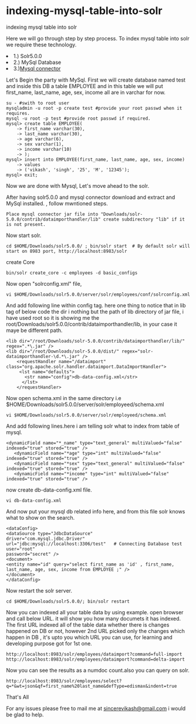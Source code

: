 # indexing-mysql-table-into-solr
indexing mysql table into solr

Here we will go through step by step process.
To index mysql table into solr we require these technology.
<li> 1.) Solr5.0.0 </li>
<li> 2.) MySql Database</li>
<li> 3.)<a href = "http://cdn.mysql.com/archives/mysql-connector-java-5.1/mysql-connector-java-5.1.32.tar.gz">Mysql connector </a></li>

Let's Begin the party with MySql. First we will create database named test and inside this DB a table EMPLOYEE and in this table we will put first_name, last_name, age, sex, income all are in varchar for now.
```
su - #swith to root user
mysqladmin -u root -p create test #provide your root passwd when it requires.
mysql -u root -p test #provide root passwd if required.
mysql> create table EMPLOYEE(
    -> first_name varchar(30),
    -> last_name varchar(30),
    -> age varchar(6),
    -> sex varchar(1),
    -> income varchar(10)
    -> );
mysql> insert into EMPLOYEE(first_name, last_name, age, sex, income)
    -> values
    -> ('vikash', 'singh', '25', 'M', '12345');
mysql> exit;
```
Now we are done with Mysql, Let's move ahead to the solr.

After having solr5.0.0 and mysql connector download and extract and MySql installed. , follow mwntioned steps.
```
Place mysql connector jar file into "Downloads/solr-5.0.0/contrib/dataimporthandler/lib" create subdirectory "lib" if it is not present.
```
Now start solr.
```
cd $HOME/Downloads/solr5.0.0/ ; bin/solr start  # By default solr will start on 8983 port, http://localhost:8983/solr
```
create Core
```
bin/solr create_core -c employees -d basic_configs
```
Now open "solrconfig.xml" file, 
```
vi $HOME/Downloads/solr5.0.0/server/solr/employees/conf/solrconfig.xml
```
And add following line within config tag. here one thing to notice that in lib tag of below code the dir i nothing but the path of lib directory of jar file, i have used root so it is showing me the root/Downloads/solr5.0.0/contrib/dataimporthandler/lib, in your case it maye be different path.
``` 
<lib dir="/root/Downloads/solr-5.0.0/contrib/dataimporthandler/lib/" regex=".*\.jar" />
<lib dir="/root/Downloads/solr-5.0.0/dist/" regex="solr-dataimporthandler-\d.*\.jar" /> 
    <requestHandler name="/dataimport" class="org.apache.solr.handler.dataimport.DataImportHandler">
     <lst name="defaults"> 
       <str name="config">db-data-config.xml</str> 
      </lst> 
    </requestHandler>
```
Now open schema.xml in the same directory i.e $HOME/Downloads/solr5.0.0/server/solr/employeed/schema.xml 
```
vi $HOME/Downloads/solr5.0.0/server/solr/employeed/schema.xml
```
And add following lines.here i am telling solr what to index from table of mysql.
```
<dynamicField name="*_name" type="text_general" multiValued="false" indexed="true" stored="true" />
   <dynamicField name="*age" type="int" multiValued="false" indexed="true" stored="true" />
   <dynamicField name="*sex" type="text_general" multiValued="false" indexed="true" stored="true" />
   <dynamicField name="*income" type="int" multiValued="false" indexed="true" stored="true" />
```
now create db-data-config.xml file.
```
vi db-data-config.xml
```
And now put your mysql db related info here, and from this file solr knows what to show on the search.
```
<dataConfig>
<dataSource type="JdbcDataSource"
driver="com.mysql.jdbc.Driver"
url="jdbc:mysql://localhost:3306/test"   # Connecting Database test
user="root"
password="secret" />
<document>
<entity name="id" query="select first_name as 'id' , first_name, last_name, age, sex, income from EMPLOYEE ;" />
</document>
</dataConfig>
```
Now restart the solr server.
```
cd $HOME/Downloads/solr5.0.0/; bin/solr restart
```
Now you can indexed all your table data by using example. open browser and call below URL. it will show you how many documets it has indexed. The first URL indexed all of the table data whether there is changes happened on DB or not, however 2nd URL picked only the changes which happen in DB , it's upto you which URL you can use, for learning and developing purpose got for 1st one.
```
http://localhost:8983/solr/employees/dataimport?command=full-import
http://localhost:8983/solr/employees/dataimport?command=delta-import
```

Now you can see the results as a numdoc count.also you can query on solr.
```
http://localhost:8983/solr/employees/select?q=*&wt=json&qf=first_name%20last_name&defType=edismax&indent=true
```

That's All

For any issues please free to mail me at sincerevikash@gmail.com i would be glad to help.
